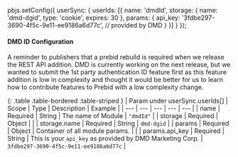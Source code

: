pbjs.setConfig({
    userSync: {
        userIds: [{
            name: 'dmdId',
            storage: {
                name: 'dmd-dgid',
                type: 'cookie',
                expires: 30
            },
            params: {
                api_key: '3fdbe297-3690-4f5c-9e11-ee9186a6d77c', // provided by DMD
            }
        }]
    }
});

#### DMD ID Configuration

A reminder to publishers that a prebid rebuild is required when we release the REST API addition. DMD is  currently working on the next release, but we wanted to submit the 1st party authentication ID feature first as this feature addition is low in complexity and thought it would be better for us to learn how to contribute features to Prebid with a low complexity change.

{: .table .table-bordered .table-striped }
| Param under userSync.userIds[] | Scope | Type | Description | Example |
| --- | --- | --- | --- | --- |
| name | Required | String | The name of Module | `"dmdId"` |
| storage | Required | Object |  |
| storage.name | Required | String | `dmd-dgid` |
| params | Required | Object | Container of all module params. |  |
| params.api_key | Required | String | This is your `api_key` as provided by DMD Marketing Corp. | `3fdbe297-3690-4f5c-9e11-ee9186a6d77c` |